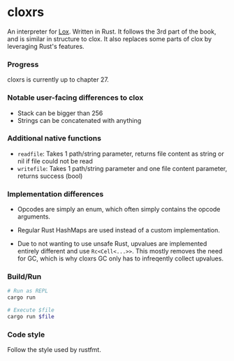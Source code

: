 # cloxrs

An interpreter for [Lox](http://craftinginterpreters.com). Written in Rust.
It follows the 3rd part of the book, and is similar in structure to clox.
It also replaces some parts of clox by leveraging Rust's features.

### Progress

cloxrs is currently up to chapter 27.

### Notable user-facing differences to clox

- Stack can be bigger than 256
- Strings can be concatenated with anything

### Additional native functions

- `readfile`: Takes 1 path/string parameter, returns file content as string or nil
if file could not be read
- `writefile`: Takes 1 path/string parameter and one file content parameter, 
returns success (bool)

### Implementation differences

- Opcodes are simply an enum, which often simply contains the opcode arguments.

- Regular Rust HashMaps are used instead of a custom implementation.

- Due to not wanting to use unsafe Rust, upvalues are implemented entirely
different and use `Rc<Cell<...>>`. This mostly removes the need for GC, which is why cloxrs
GC only has to infreqently collect upvalues.

### Build/Run

``` bash
# Run as REPL
cargo run 

# Execute $file
cargo run $file
```

### Code style

Follow the style used by rustfmt.
